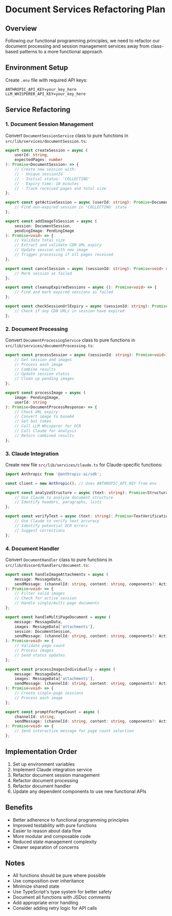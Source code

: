 # Document Services Refactoring Plan

## Overview

Following our functional programming principles, we need to refactor our document processing and session management services away from class-based patterns to a more functional approach.

## Environment Setup

Create `.env` file with required API keys:

```env
ANTHROPIC_API_KEY=your_key_here
LLM_WHISPERER_API_KEY=your_key_here
```

## Service Refactoring

### 1. Document Session Management

Convert `DocumentSessionService` class to pure functions in `src/lib/services/documentSession.ts`:

```typescript
export const createSession = async (
	userId: string,
	expectedPages: number
): Promise<DocumentSession> => {
	// Create new session with:
	// - Unique sessionId
	// - Initial status: 'COLLECTING'
	// - Expiry time: 10 minutes
	// - Track received pages and total size
};

export const getActiveSession = async (userId: string): Promise<DocumentSession | null> => {
	// Find non-expired session in 'COLLECTING' state
};

export const addImageToSession = async (
	session: DocumentSession,
	pendingImage: PendingImage
): Promise<void> => {
	// Validate total size
	// Extract and validate CDN URL expiry
	// Update session with new image
	// Trigger processing if all pages received
};

export const cancelSession = async (sessionId: string): Promise<void> => {
	// Mark session as failed
};

export const cleanupExpiredSessions = async (): Promise<void> => {
	// Find and mark expired sessions as failed
};

export const checkSessionUrlExpiry = async (sessionId: string): Promise<boolean> => {
	// Check if any CDN URLs in session have expired
};
```

### 2. Document Processing

Convert `DocumentProcessingService` class to pure functions in `src/lib/services/documentProcessing.ts`:

```typescript
export const processSession = async (sessionId: string): Promise<void> => {
	// Get session and images
	// Process each image
	// Combine results
	// Update session status
	// Clean up pending images
};

export const processImage = async (
	image: PendingImage,
	userId: string
): Promise<DocumentProcessResponse> => {
	// Check URL expiry
	// Convert image to base64
	// Get bot token
	// Call LLM Whisperer for OCR
	// Call Claude for analysis
	// Return combined results
};
```

### 3. Claude Integration

Create new file `src/lib/services/claude.ts` for Claude-specific functions:

```typescript
import Anthropic from '@anthropic-ai/sdk';

const client = new Anthropic(); // Uses ANTHROPIC_API_KEY from env

export const analyzeStructure = async (text: string): Promise<StructuralAnalysis> => {
	// Use Claude to analyze document structure
	// Identify headers, paragraphs, lists
};

export const verifyText = async (text: string): Promise<TextVerification> => {
	// Use Claude to verify text accuracy
	// Identify potential OCR errors
	// Suggest corrections
};
```

### 4. Document Handler

Convert `DocumentHandler` class to pure functions in `src/lib/discord/handlers/document.ts`:

```typescript
export const handleImageAttachments = async (
	message: MessageData,
	sendMessage: (channelId: string, content: string, components?: ActionRow[]) => Promise<void>
): Promise<void> => {
	// Filter valid images
	// Check for active session
	// Handle single/multi-page documents
};

export const handleMultiPageDocument = async (
	message: MessageData,
	images: MessageData['attachments'],
	session: DocumentSession,
	sendMessage: (channelId: string, content: string, components?: ActionRow[]) => Promise<void>
): Promise<void> => {
	// Validate page count
	// Process images
	// Send status updates
};

export const processImagesIndividually = async (
	message: MessageData,
	images: MessageData['attachments'],
	sendMessage: (channelId: string, content: string, components?: ActionRow[]) => Promise<void>
): Promise<void> => {
	// Create single-page sessions
	// Process each image
};

export const promptForPageCount = async (
	channelId: string,
	sendMessage: (channelId: string, content: string, components?: ActionRow[]) => Promise<void>
): Promise<void> => {
	// Send interactive message for page count selection
};
```

## Implementation Order

1. Set up environment variables
2. Implement Claude integration service
3. Refactor document session management
4. Refactor document processing
5. Refactor document handler
6. Update any dependent components to use new functional APIs

## Benefits

- Better adherence to functional programming principles
- Improved testability with pure functions
- Easier to reason about data flow
- More modular and composable code
- Reduced state management complexity
- Clearer separation of concerns

## Notes

- All functions should be pure where possible
- Use composition over inheritance
- Minimize shared state
- Use TypeScript's type system for better safety
- Document all functions with JSDoc comments
- Add appropriate error handling
- Consider adding retry logic for API calls
